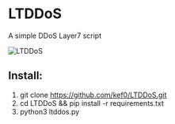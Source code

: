 # LTDDoS
A simple DDoS Layer7 script

![LTDDoS](https://github.com/kef0/LTDDoS/assets/45327810/d83b0361-a364-4ddf-9872-e72703e718c7)

## Install:
1. git clone https://github.com/kef0/LTDDoS.git
2. cd LTDDoS && pip install -r requirements.txt
3. python3 ltddos.py

